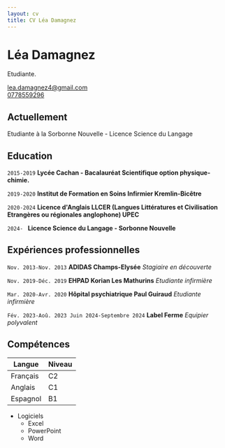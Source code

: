 ```yaml
---
layout: cv
title: CV Léa Damagnez
---
```

# Léa Damagnez
Etudiante.

<div id="webaddress">
<a href="lea.damagnez4@gmail.com">lea.damagnez4@gmail.com</a>
</div>
<a href="0778559296">0778559296</a>


## Actuellement

Etudiante à la Sorbonne Nouvelle - Licence Science du Langage




## Education

`2015-2019`
__Lycée Cachan - Bacalauréat Scientifique option physique-chimie.__

`2019-2020`
__Institut de Formation en Soins Infirmier Kremlin-Bicêtre__

`2020-2024`
__Licence d'Anglais LLCER (Langues Littératures et Civilisation Etrangères ou régionales anglophone) UPEC__

`2024- `
__Licence Science du Langage - Sorbonne Nouvelle__

## Expériences professionnelles

`Nov. 2013-Nov. 2013`
__ADIDAS Champs-Elysée__
_Stagiaire en découverte_

`Nov. 2019-Déc. 2019`
__EHPAD Korian Les Mathurins__
_Etudiante infirmière_

`Mar. 2020-Avr. 2020`
__Hôpital psychiatrique Paul Guiraud__
_Etudiante infirmière_

`Fév. 2023-Aoû. 2023
Juin 2024-Septembre 2024`
__Label Ferme__
_Equipier polyvalent_

## Compétences

| Langue   | Niveau |
| -------- | ------ |
| Français |   C2   |
| Anglais  |   C1   |
| Espagnol |   B1   |


* Logiciels
  * Excel
  * PowerPoint
  * Word
 











<!-- ### Footer

Last updated: May 2013 -->


